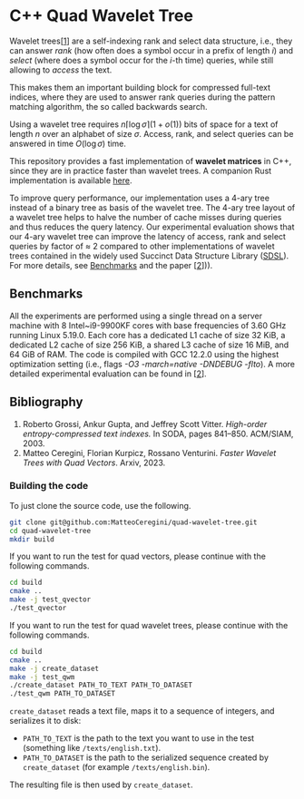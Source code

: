 
# C++ Quad Wavelet Tree

Wavelet trees[[1](#bib)] are a self-indexing rank and select data structure, i.e., they can answer *rank* (how often does a symbol occur in a prefix of length $i$) and *select* (where does a symbol occur for the $i$-th time) queries, while still allowing to *access* the text.

This makes them an important building block for compressed full-text indices, where they are used to answer rank queries during the pattern matching algorithm, the so called backwards search.

Using a wavelet tree requires $n\lceil\log \sigma \rceil (1+o(1))$ bits of space for a text of length $n$ over an alphabet of size $\sigma$. Access, rank, and select queries can be answered in time $O(\log\sigma)$ time.

This repository provides a fast implementation of **wavelet matrices** in C++, since they are in practice faster than wavelet trees. A companion Rust implementation is available [here](https://github.com/rossanoventurini/WaveletTree).

To improve query performance, our implementation uses a  4-ary tree instead of a binary tree as basis of the wavelet tree. The 4-ary tree layout of a wavelet tree helps to halve the number of cache misses during queries and thus reduces the query latency. Our experimental evaluation shows that our 4-ary wavelet tree can improve the latency of access, rank and select queries by factor of $\approx$ 2 compared to other implementations of wavelet trees contained in the widely used Succinct Data Structure Library ([SDSL](https://github.com/simongog/sdsl-lite)). For more details, see [Benchmarks](#bench) and the paper [[2](#bib)])).

## <a name="bench">Benchmarks</a>
All the experiments are performed using a single thread on a server machine with 8 Intel~i9-9900KF cores with base frequencies of 3.60 GHz running Linux 5.19.0. Each core has a dedicated L1 cache of size 32 KiB, a dedicated L2 cache of size 256 KiB, a shared L3 cache of size 16 MiB, and 64 GiB of RAM.
The code is compiled with GCC 12.2.0 using the highest optimization setting (i.e., flags *-O3 -march=native -DNDEBUG -flto*).
A more detailed experimental evaluation can be found in [[2](#bib)]. 

## <a name="bib">Bibliography</a>
1. Roberto Grossi, Ankur Gupta, and Jeffrey Scott Vitter. *High-order entropy-compressed text indexes.* In SODA, pages 841–850. ACM/SIAM, 2003.
2. Matteo Ceregini, Florian Kurpicz, Rossano Venturini. *Faster Wavelet Trees with Quad Vectors*. Arxiv, 2023.

### Building the code
To just clone the source code, use the following.
```bash
git clone git@github.com:MatteoCeregini/quad-wavelet-tree.git
cd quad-wavelet-tree
mkdir build
```
If you want to run the test for quad vectors, please continue with the following commands.
```bash
cd build
cmake ..
make -j test_qvector
./test_qvector
```
If you want to run the test for quad wavelet trees, please continue with the following commands.
```bash
cd build
cmake ..
make -j create_dataset
make -j test_qwm
./create_dataset PATH_TO_TEXT PATH_TO_DATASET
./test_qwm PATH_TO_DATASET
```
`create_dataset` reads a text file, maps it to a sequence of integers, and serializes it to disk:
* `PATH_TO_TEXT` is the path to the text you want to use in the test (something like `/texts/english.txt`).
* `PATH_TO_DATASET` is the path to the serialized sequence created by `create_dataset` (for example `/texts/english.bin`).

The resulting file is then used by `create_dataset`.
